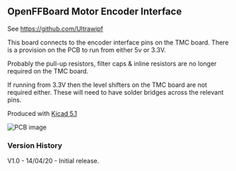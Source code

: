 ## OpenFFBoard Motor Encoder Interface

See <https://github.com/Ultrawipf>

This board connects to the encoder interface pins on the TMC board.
There is a provision on the PCB to run from either 5v or 3.3V.

Probably the pull-up resistors, filter caps & inline resistors are
no longer required on the TMC board.

If running from 3.3V then the level shifters on the TMC board are not
required either. These will need to have solder bridges across the
relevant pins.

Produced with [Kicad 5.1](https://www.kicad.org)

![PCB image](https://github.com/jonlidgard/OpenFFboard_Encoder_Interface/blob/master/RS422.png)


### Version History
V1.0  - 14/04/20  - Initial release.
